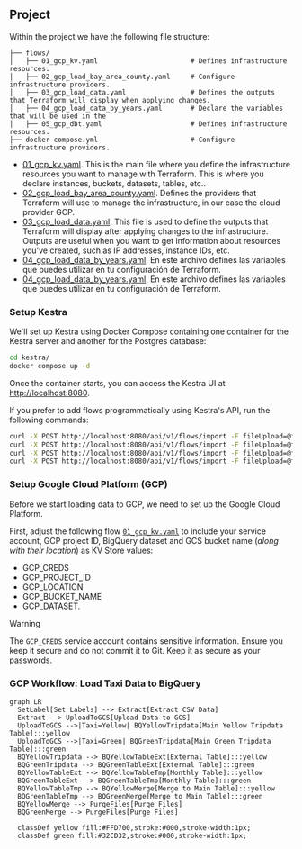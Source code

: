 ## Project

Within the project we have the following file structure:


```plaintext
├── flows/
│   ├── 01_gcp_kv.yaml                       # Defines infrastructure resources.
│   ├── 02_gcp_load_bay_area_county.yaml     # Configure infrastructure providers.
│   ├── 03_gcp_load_data.yaml                # Defines the outputs that Terraform will display when applying changes.
│   ├── 04_gcp_load_data_by_years.yaml       # Declare the variables that will be used in the 
│   ├── 05_gcp_dbt.yaml                      # Defines infrastructure resources.
├── docker-compose.yml                       # Configure infrastructure providers.
```

* [01_gcp_kv.yaml](flow/01_gcp_kv.yaml). This is the main file where you define the infrastructure resources you want to manage with Terraform. This is where you declare instances, buckets, datasets, tables, etc..
* [02_gcp_load_bay_area_county.yaml](flow/02_gcp_load_bay_area_county.yaml). Defines the providers that Terraform will use to manage the infrastructure, in our case the cloud provider GCP.
* [03_gcp_load_data.yaml](flow/03_gcp_load_data.yaml). This file is used to define the outputs that Terraform will display after applying changes to the infrastructure. Outputs are useful when you want to get information about resources you've created, such as IP addresses, instance IDs, etc.
* [04_gcp_load_data_by_years.yaml](flow/04_gcp_load_data_by_years.yaml). En este archivo defines las variables que puedes utilizar en tu configuración de Terraform.
* [04_gcp_load_data_by_years.yaml](flow/04_gcp_load_data_by_years.yaml). En este archivo defines las variables que puedes utilizar en tu configuración de Terraform.

### Setup Kestra

We'll set up Kestra using Docker Compose containing one container for the Kestra server and another for the Postgres database:

```bash
cd kestra/
docker compose up -d
```

Once the container starts, you can access the Kestra UI at [http://localhost:8080](http://localhost:8080).

If you prefer to add flows programmatically using Kestra's API, run the following commands:

```bash
curl -X POST http://localhost:8080/api/v1/flows/import -F fileUpload=@flows/01_gcp_kv.yaml
curl -X POST http://localhost:8080/api/v1/flows/import -F fileUpload=@flows/02_gcp_load_bay_area_county.yaml
curl -X POST http://localhost:8080/api/v1/flows/import -F fileUpload=@flows/03_gcp_load_data.yaml
curl -X POST http://localhost:8080/api/v1/flows/import -F fileUpload=@flows/04_gcp_load_data_by_years.yaml
```
### Setup Google Cloud Platform (GCP)

Before we start loading data to GCP, we need to set up the Google Cloud Platform. 

First, adjust the following flow [`01_gcp_kv.yaml`](flows/01_gcp_kv.yaml) to include your service account, GCP project ID, BigQuery dataset and GCS bucket name (_along with their location_) as KV Store values:
- GCP_CREDS
- GCP_PROJECT_ID
- GCP_LOCATION
- GCP_BUCKET_NAME
- GCP_DATASET.


> [!WARNING]  
> The `GCP_CREDS` service account contains sensitive information. Ensure you keep it secure and do not commit it to Git. Keep it as secure as your passwords.

### GCP Workflow: Load Taxi Data to BigQuery

```mermaid
graph LR
  SetLabel[Set Labels] --> Extract[Extract CSV Data]
  Extract --> UploadToGCS[Upload Data to GCS]
  UploadToGCS -->|Taxi=Yellow| BQYellowTripdata[Main Yellow Tripdata Table]:::yellow
  UploadToGCS -->|Taxi=Green| BQGreenTripdata[Main Green Tripdata Table]:::green
  BQYellowTripdata --> BQYellowTableExt[External Table]:::yellow
  BQGreenTripdata --> BQGreenTableExt[External Table]:::green
  BQYellowTableExt --> BQYellowTableTmp[Monthly Table]:::yellow
  BQGreenTableExt --> BQGreenTableTmp[Monthly Table]:::green
  BQYellowTableTmp --> BQYellowMerge[Merge to Main Table]:::yellow
  BQGreenTableTmp --> BQGreenMerge[Merge to Main Table]:::green
  BQYellowMerge --> PurgeFiles[Purge Files]
  BQGreenMerge --> PurgeFiles[Purge Files]

  classDef yellow fill:#FFD700,stroke:#000,stroke-width:1px;
  classDef green fill:#32CD32,stroke:#000,stroke-width:1px;
```